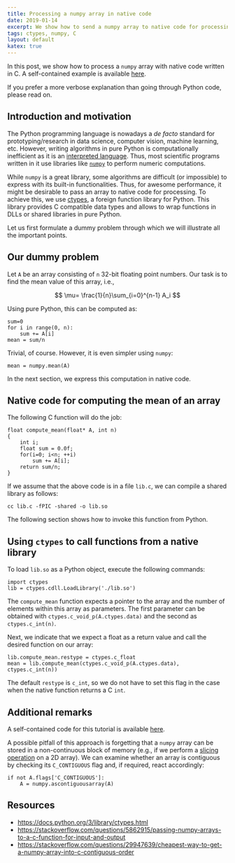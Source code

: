 ```yaml
---
title: Processing a numpy array in native code
date: 2019-01-14
excerpt: We show how to send a numpy array to native code for processing.
tags: ctypes, numpy, C
layout: default
katex: true
---
```


In this post, we show how to process a `numpy` array with native code written in C.
A self-contained example is available [here](test.py).

If you prefer a more verbose explanation than going through Python code, please read on.

## Introduction and motivation

The Python programming language is nowadays a *de facto* standard for prototyping/research in data science, computer vision, machine learning, etc.
However, writing algorithms in pure Python is computationally inefficient as it is an [interpreted language](https://en.wikipedia.org/wiki/Interpreted_language).
Thus, most scientific programs written in it use libraries like [`numpy`](https://en.wikipedia.org/wiki/NumPy) to perform numeric computations.

While `numpy` is a great library, some algorithms are difficult (or impossible) to express with its built-in functionalities.
Thus, for awesome performance, it might be desirable to pass an array to native code for processing.
To achieve this, we use [ctypes](https://docs.python.org/3/library/ctypes.html), a foreign function library for Python.
This library provides C compatible data types and allows to wrap functions in DLLs or shared libraries in pure Python.

Let us first formulate a dummy problem through which we will illustrate all the important points.

## Our dummy problem

Let `A` be an array consisting of `n` 32-bit floating point numbers.
Our task is to find the mean value of this array, i.e.,

$$
	\mu=
	\frac{1}{n}\sum_{i=0}^{n-1} A_i
$$

Using pure Python, this can be computed as:

```
sum=0
for i in range(0, n):
	sum += A[i]
mean = sum/n
```

Trivial, of course.
However, it is even simpler using `numpy`:

```
mean = numpy.mean(A)
```

In the next section, we express this computation in native code.

## Native code for computing the mean of an array

The following C function will do the job:

```
float compute_mean(float* A, int n)
{
	int i;
	float sum = 0.0f;
	for(i=0; i<n; ++i)
		sum += A[i];
	return sum/n;
}
```

If we assume that the above code is in a file `lib.c`, we can compile a shared library as follows:

	cc lib.c -fPIC -shared -o lib.so

The following section shows how to invoke this function from Python.

## Using `ctypes` to call functions from a native library

To load `lib.so` as a Python object, execute the following commands:

```
import ctypes
lib = ctypes.cdll.LoadLibrary('./lib.so')
```

The `compute_mean` function expects a pointer to the array and the number of elements within this array as parameters.
The first parameter can be obtained with `ctypes.c_void_p(A.ctypes.data)` and the second as `ctypes.c_int(n)`.

Next, we indicate that we expect a float as a return value and call the desired function on our array:

```
lib.compute_mean.restype = ctypes.c_float
mean = lib.compute_mean(ctypes.c_void_p(A.ctypes.data), ctypes.c_int(n))
```

The default `restype` is `c_int`, so we do not have to set this flag in the case when the native function returns a C `int`.

## Additional remarks

A self-contained code for this tutorial is available [here](test.py).

A possible pitfall of this approach is forgetting that a `numpy` array can be stored in a non-continuous block of memory
(e.g., if we perform a [slicing operation](https://www.tutorialspoint.com/numpy/numpy_indexing_and_slicing.htm) on a 2D array).
We can examine whether an array is contiguous by checking its `C_CONTIGUOUS` flag and, if required, react accordingly:

```
if not A.flags['C_CONTIGUOUS']:
	A = numpy.ascontiguousarray(A)
```

## Resources

* <https://docs.python.org/3/library/ctypes.html>
* <https://stackoverflow.com/questions/5862915/passing-numpy-arrays-to-a-c-function-for-input-and-output>
* <https://stackoverflow.com/questions/29947639/cheapest-way-to-get-a-numpy-array-into-c-contiguous-order>
